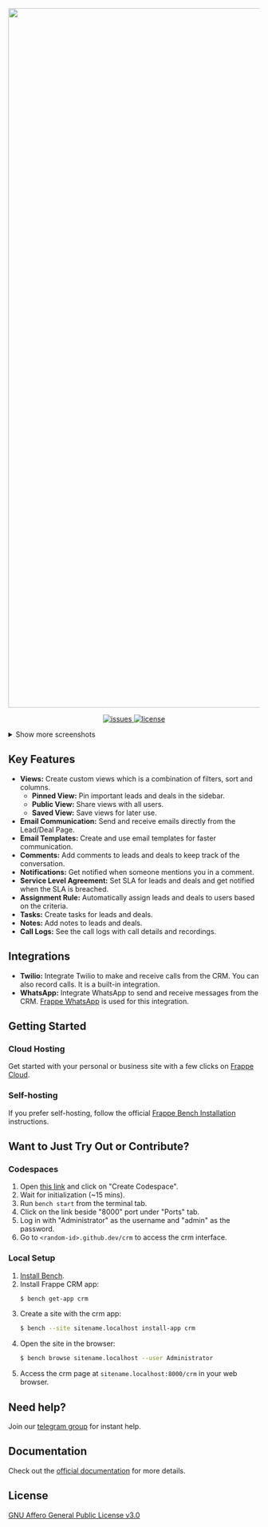 <div align="center">
    <a href="https://frappe.io/products/crm">
        <img width="1402" alt="Screenshot 2022-09-18 at 9 16 08 PM" src=".github/screenshots/MainDealPage.png">
    </a>
</div>

<p align="center">
    <a href="https://img.shields.io/github/issues/frappe/crm">
        <img alt="issues" src="https://img.shields.io/github/issues/frappe/crm">
    </a>
    <a href="https://img.shields.io/github/license/frappe/crm">
        <img alt="license" src="https://img.shields.io/github/license/frappe/crm">
    </a>
</p>

<details>
    <summary>Show more screenshots</summary>
    <img width="1402" alt="Screenshot 2022-09-18 at 9 18 17 PM" src=".github/screenshots/DealsList.png">
    <img width="1402" alt="Screenshot 2022-09-18 at 11 47 06 PM" src=".github/screenshots/LeadPage.png">
    <img width="1402" alt="Screenshot 2022-09-18 at 9 18 47 PM" src=".github/screenshots/Emailtemplates.png">
    <img width="1402" alt="Screenshot 2022-09-18 at 9 18 47 PM" src=".github/screenshots/CallUI.png">
    <img width="1402" alt="Screenshot 2022-09-18 at 9 18 47 PM" src=".github/screenshots/CallLogs.png">
</details>

## Key Features

-   **Views:** Create custom views which is a combination of filters, sort and columns.
    -   **Pinned View:** Pin important leads and deals in the sidebar.
    -   **Public View:** Share views with all users.
    -   **Saved View:** Save views for later use.
-   **Email Communication:** Send and receive emails directly from the Lead/Deal Page.
-   **Email Templates:** Create and use email templates for faster communication.
-   **Comments:** Add comments to leads and deals to keep track of the conversation.
-   **Notifications:** Get notified when someone mentions you in a comment.
-   **Service Level Agreement:** Set SLA for leads and deals and get notified when the SLA is breached.
-   **Assignment Rule:** Automatically assign leads and deals to users based on the criteria.
-   **Tasks:** Create tasks for leads and deals.
-   **Notes:** Add notes to leads and deals.
-   **Call Logs:** See the call logs with call details and recordings.

## Integrations

-   **Twilio:** Integrate Twilio to make and receive calls from the CRM. You can also record calls. It is a built-in integration.
-   **WhatsApp:** Integrate WhatsApp to send and receive messages from the CRM. [Frappe WhatsApp](https://github.com/shridarpatil/frappe_whatsapp) is used for this integration.

## Getting Started

### Cloud Hosting

Get started with your personal or business site with a few clicks on [Frappe Cloud](https://frappecloud.com/marketplace/apps/crm).

### Self-hosting

If you prefer self-hosting, follow the official [Frappe Bench Installation](https://github.com/frappe/bench#installation) instructions.

## Want to Just Try Out or Contribute?

### Codespaces

1. Open [this link](https://github.com/codespaces/new?hide_repo_select=true&ref=master&repo=872880481&skip_quickstart=true&machine=standardLinux32gb&devcontainer_path=.devcontainer%2Fdevcontainer.json&geo=SoutheastAsia) and click on "Create Codespace".
2. Wait for initialization (~15 mins).
3. Run `bench start` from the terminal tab.
4. Click on the link beside "8000" port under "Ports" tab.
5. Log in with "Administrator" as the username and "admin" as the password.
6. Go to `<random-id>.github.dev/crm` to access the crm interface.

### Local Setup

1. [Install Bench](https://github.com/frappe/bench).
2. Install Frappe CRM app:
    ```sh
    $ bench get-app crm
    ```
3. Create a site with the crm app:
    ```sh
    $ bench --site sitename.localhost install-app crm
    ```
4. Open the site in the browser:
    ```sh
    $ bench browse sitename.localhost --user Administrator
    ```
5. Access the crm page at `sitename.localhost:8000/crm` in your web browser.

## Need help?

Join our [telegram group](https://t.me/frappecrm) for instant help.

## Documentation

Check out the [official documentation](https://docs.frappe.io/crm) for more details.

## License

[GNU Affero General Public License v3.0](LICENSE)
